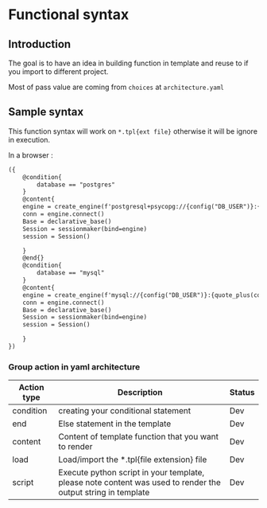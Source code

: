 # Functional syntax

## Introduction
The goal is to have an idea in building function in template and reuse to if you import to different project.

Most of pass value are coming from `choices` at `architecture.yaml`
## Sample syntax
This function syntax will work on `*.tpl{ext file}` otherwise it will be ignore in execution.

In a browser :
```html
({   
    @condition{
        database == "postgres"
    }
    @content{
    engine = create_engine(f'postgresql+psycopg://{config("DB_USER")}:{quote_plus(config("DB_PASSWORD"))}@{config("DB_CONNECTION")}/{config("DB_NAME")}')
    conn = engine.connect()
    Base = declarative_base()
    Session = sessionmaker(bind=engine)
    session = Session()

    }
    @end{}
    @condition{
        database == "mysql"
    }
    @content{
    engine = create_engine(f'mysql://{config("DB_USER")}:{quote_plus(config("DB_PASSWORD"))}@{config("DB_CONNECTION")}/{config("DB_NAME")}')
    conn = engine.connect()
    Base = declarative_base()
    Session = sessionmaker(bind=engine)
    session = Session()

    }
})

```



### Group action in yaml architecture

|Action type | Description | Status |
|----------- | ----------- |--------- |
|condition | creating your conditional statement | Dev |
|end       | Else statement in the template | Dev |
|content   | Content of template function that you want to render | Dev |
|load      | Load/import the *.tpl{file extension} file | Dev |
|script    | Execute python script in your template, please note content was used to render the output string in template | Dev |